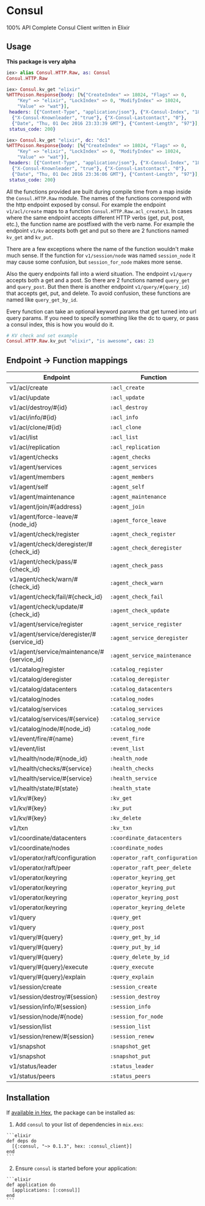 # Consul

100% API Complete Consul Client written in Elixir

## Usage

**This package is very alpha**

```elixir
iex> alias Consul.HTTP.Raw, as: Consul
Consul.HTTP.Raw

iex> Consul.kv_get "elixir"
%HTTPoison.Response{body: [%{"CreateIndex" => 18024, "Flags" => 0,
    "Key" => "elixir", "LockIndex" => 0, "ModifyIndex" => 18024,
    "Value" => "wat"}],
 headers: [{"Content-Type", "application/json"}, {"X-Consul-Index", "18024"},
  {"X-Consul-Knownleader", "true"}, {"X-Consul-Lastcontact", "0"},
  {"Date", "Thu, 01 Dec 2016 23:33:39 GMT"}, {"Content-Length", "97"}],
 status_code: 200}

iex> Consul.kv_get "elixir", dc: "dc1"
%HTTPoison.Response{body: [%{"CreateIndex" => 18024, "Flags" => 0,
    "Key" => "elixir", "LockIndex" => 0, "ModifyIndex" => 18024,
    "Value" => "wat"}],
 headers: [{"Content-Type", "application/json"}, {"X-Consul-Index", "18024"},
  {"X-Consul-Knownleader", "true"}, {"X-Consul-Lastcontact", "0"},
  {"Date", "Thu, 01 Dec 2016 23:36:06 GMT"}, {"Content-Length", "97"}],
 status_code: 200}
```

All the functions provided are built during compile time from a map inside the
`Consul.HTTP.Raw` module. The names of the functions correspond with the http
endpoint exposed by consul. For example the endpoint `v1/acl/create` maps to a
function `Consul.HTTP.Raw.acl_create\1`. In cases where the same endpoint
accepts different HTTP verbs (get, put, post, etc.), the function name are
postfixed with the verb name. For example the endpoint `v1/kv` accepts both get
and put so there are 2 functions named `kv_get` and `kv_put`.

There are a few exceptions where the name of the function wouldn't make much
sense. If the function for `v1/session/node` was named `session_node` it may
cause some confusion, but `session_for_node` makes more sense.

Also the query endpoints fall into a wierd situation. The endpoint `v1/query`
accepts both a get and a post. So there are 2 functions named `query_get` and
`query_post`. But then there is another endpoint `v1/query/#{query_id}` that
accepts get, put, and delete. To avoid confusion, these functions are named
like `query_get_by_id`.

Every function can take an optional keyword params that get turned into url
query params. If you need to specify something like the dc to query, or pass
a consul index, this is how you would do it.

```elixir
# KV check and set example
Consul.HTTP.Raw.kv_put "elixir", "is awesome", cas: 23
```

## Endpoint -> Function mappings

|Endpoint                                   |Function|
|-------------------------------------------|---------------------------|
|v1/acl/create                              | `:acl_create`|
|v1/acl/update                              | `:acl_update`|
|v1/acl/destroy/#{id}                       | `:acl_destroy`|
|v1/acl/info/#{id}                          | `:acl_info`|
|v1/acl/clone/#{id}                         | `:acl_clone`|
|v1/acl/list                                | `:acl_list`|
|v1/acl/replication                         | `:acl_replication`|
|v1/agent/checks                            | `:agent_checks`|
|v1/agent/services                          | `:agent_services`|
|v1/agent/members                           | `:agent_members`|
|v1/agent/self                              | `:agent_self`|
|v1/agent/maintenance                       | `:agent_maintenance`|
|v1/agent/join/#{address}                   | `:agent_join`|
|v1/agent/force-leave/#{node_id}            | `:agent_force_leave`|
|v1/agent/check/register                    | `:agent_check_register`|
|v1/agent/check/deregister/#{check_id}      | `:agent_check_deregister`|
|v1/agent/check/pass/#{check_id}            | `:agent_check_pass`|
|v1/agent/check/warn/#{check_id}            | `:agent_check_warn`|
|v1/agent/check/fail/#{check_id}            | `:agent_check_fail`|
|v1/agent/check/update/#{check_id}          | `:agent_check_update`|
|v1/agent/service/register                  | `:agent_service_register`|
|v1/agent/service/deregister/#{service_id}  | `:agent_service_deregister`|
|v1/agent/service/maintenance/#{service_id} | `:agent_service_maintenance`|
|v1/catalog/register                        | `:catalog_register`|
|v1/catalog/deregister                      | `:catalog_deregister`|
|v1/catalog/datacenters                     | `:catalog_datacenters`|
|v1/catalog/nodes                           | `:catalog_nodes`|
|v1/catalog/services                        | `:catalog_services`|
|v1/catalog/services/#{service}             | `:catalog_service`|
|v1/catalog/node/#{node_id}                 | `:catalog_node`|
|v1/event/fire/#{name}                      | `:event_fire`|
|v1/event/list                              | `:event_list`|
|v1/health/node/#{node_id}                  | `:health_node`|
|v1/health/checks/#{service}                | `:health_checks`|
|v1/health/service/#{service}               | `:health_service`|
|v1/health/state/#{state}                   | `:health_state`|
|v1/kv/#{key}                               | `:kv_get`|
|v1/kv/#{key}                               | `:kv_put`|
|v1/kv/#{key}                               | `:kv_delete`|
|v1/txn                                     | `:kv_txn`|
|v1/coordinate/datacenters                  | `:coordinate_datacenters`|
|v1/coordinate/nodes                        | `:coordinate_nodes`|
|v1/operator/raft/configuration             | `:operator_raft_configuration`|
|v1/operator/raft/peer                      | `:operator_raft_peer_delete`|
|v1/operator/keyring                        | `:operator_keyring_get`|
|v1/operator/keyring                        | `:operator_keyring_put`|
|v1/operator/keyring                        | `:operator_keyring_post`|
|v1/operator/keyring                        | `:operator_keyring_delete`|
|v1/query                                   | `:query_get`|
|v1/query                                   | `:query_post`|
|v1/query/#{query}                          | `:query_get_by_id`|
|v1/query/#{query}                          | `:query_put_by_id`|
|v1/query/#{query}                          | `:query_delete_by_id`|
|v1/query/#{query}/execute                  | `:query_execute`|
|v1/query/#{query}/explain                  | `:query_explain`|
|v1/session/create                          | `:session_create`|
|v1/session/destroy/#{session}              | `:session_destroy`|
|v1/session/info/#{session}                 | `:session_info`|
|v1/session/node/#{node}                    | `:session_for_node`|
|v1/session/list                            | `:session_list`|
|v1/session/renew/#{session}                | `:session_renew`|
|v1/snapshot                                | `:snapshot_get`|
|v1/snapshot                                | `:snapshot_put`|
|v1/status/leader                           | `:status_leader`|
|v1/status/peers                            | `:status_peers`|

## Installation

If [available in Hex](https://hex.pm/docs/publish), the package can be installed as:

  1. Add `consul` to your list of dependencies in `mix.exs`:

    ```elixir
    def deps do
      [{:consul, "~> 0.1.3", hex: :consul_client}]
    end
    ```

  2. Ensure `consul` is started before your application:

    ```elixir
    def application do
      [applications: [:consul]]
    end
    ```
